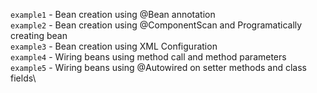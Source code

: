 `example1` - Bean creation using @Bean annotation\
`example2` - Bean creation using @ComponentScan and Programatically creating bean\
`example3` - Bean creation using XML Configuration\
`example4` - Wiring beans using method call and method parameters\
`example5` - Wiring beans using @Autowired on setter methods and class fields\
